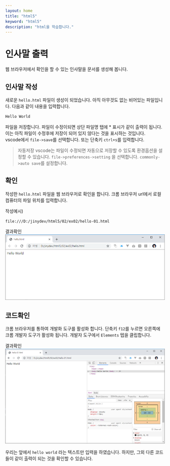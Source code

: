```yaml
---
layout: home
title: "html5"
keyword: "html5"
description: "html을 학습합니다."
---
```


# 인사말 출력
웹 브라우저에서 확인을 할 수 있는 인사말을 문서를 생성해 봅니다.

## 인사말 작성
새로운 `hello.html` 파일이 생성이 되었습니다. 아직 아무것도 없는 비어있는 파일입니다.
다음과 같이 내용을 입력합니다.

```html
Hello World
```

파일을 저장합니다. 파일이 수정이되면 상단 파일명 탭에 * 표시가 같이 출력이 됩니다. 이는 아직 파일이 수정후에 저장이 되어 있지 않다는 것을 표시하는 것입니다.  
vscode에서 `file->save`를 선택합니다. 또는 단축키 `ctrl+s`를 입력합니다.

> 자동저장
> vscode는 파일이 수정되면 자동으로 저장할 수 있도록 환경옵션을 설정할 수 있습니다.
> `file->preferences->setting` 을 선택합니다. `commonly->auto save`를 설정합니다.


## 확인
작성한 `hello.html` 파일을 웹 브라우저로 확인을 합니다. 크롬 브라우저 url에서 로컬 컴퓨터의 파일 위치를 입력합니다.

작성예시)
```
file:///D:/jinydev/html5/02/ex02/hello-01.html
```

결과확인
![hello](./img/hello-01.png)

## 코드확인
크롬 브라우저를 통하여 개발화 도구를 활성화 합니다. 단축키 `f12`를 누르면 오른쪽에 크롬 개발자 도구가 활성화 됩니다.
개발자 도구에서 `Elements` 텝을 클립합니다.

결과확인
![hello](./img/hello-02.png)

우리는 앞에서 `hello world` 라는 텍스트만 입력을 하였습니다. 하지만, 그외 다른 코드들이 같이 출력이 되는 것을 확인할 수 있습니다.

